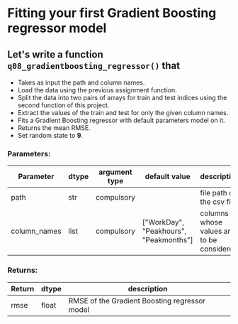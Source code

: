 # Fitting your first Gradient Boosting regressor model

## Let's write a function `q08_gradientboosting_regressor()` that
* Takes as input the path and column names.
* Load the data using the previous assignment function.
* Split the data into two pairs of arrays for train and test indices using the second function of this project. 
* Extract the values of the train and test for only the given column names.
* Fits a Gradient Boosting regressor with default parameters model on it.
* Returns the mean RMSE.
* Set random state to **9**.

### Parameters:

| Parameter | dtype | argument type | default value | description |
| --- | --- | --- | --- | --- |
| path | str | compulsory | | file path of the csv file |
| column_names | list | compulsory | ["WorkDay", "Peakhours", "Peakmonths"] | columns whose values are to be considered |


### Returns:

| Return | dtype | description |
| --- | --- | --- |
| rmse | float | RMSE of the Gradient Boosting regressor model |

